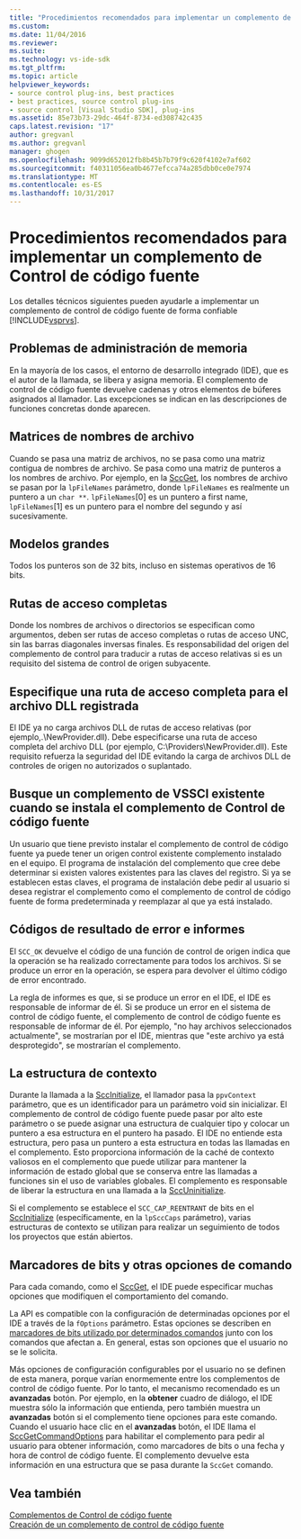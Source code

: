 ```yaml
---
title: "Procedimientos recomendados para implementar un complemento de Control de código fuente | Documentos de Microsoft"
ms.custom: 
ms.date: 11/04/2016
ms.reviewer: 
ms.suite: 
ms.technology: vs-ide-sdk
ms.tgt_pltfrm: 
ms.topic: article
helpviewer_keywords:
- source control plug-ins, best practices
- best practices, source control plug-ins
- source control [Visual Studio SDK], plug-ins
ms.assetid: 85e73b73-29dc-464f-8734-ed308742c435
caps.latest.revision: "17"
author: gregvanl
ms.author: gregvanl
manager: ghogen
ms.openlocfilehash: 9099d652012fb8b45b7b79f9c620f4102e7af602
ms.sourcegitcommit: f40311056ea0b4677efcca74a285dbb0ce0e7974
ms.translationtype: MT
ms.contentlocale: es-ES
ms.lasthandoff: 10/31/2017
---
```

# <a name="best-practices-for-implementing-a-source-control-plug-in"></a>Procedimientos recomendados para implementar un complemento de Control de código fuente
Los detalles técnicos siguientes pueden ayudarle a implementar un complemento de control de código fuente de forma confiable [!INCLUDE[vsprvs](../code-quality/includes/vsprvs_md.md)].  
  
## <a name="memory-management-issues"></a>Problemas de administración de memoria  
 En la mayoría de los casos, el entorno de desarrollo integrado (IDE), que es el autor de la llamada, se libera y asigna memoria. El complemento de control de código fuente devuelve cadenas y otros elementos de búferes asignados al llamador. Las excepciones se indican en las descripciones de funciones concretas donde aparecen.  
  
## <a name="arrays-of-file-names"></a>Matrices de nombres de archivo  
 Cuando se pasa una matriz de archivos, no se pasa como una matriz contigua de nombres de archivo. Se pasa como una matriz de punteros a los nombres de archivo. Por ejemplo, en la [SccGet](../extensibility/sccget-function.md), los nombres de archivo se pasan por la `lpFileNames` parámetro, donde `lpFileNames` es realmente un puntero a un `char **`. `lpFileNames`[0] es un puntero a first name, `lpFileNames`[1] es un puntero para el nombre del segundo y así sucesivamente.  
  
## <a name="large-model"></a>Modelos grandes  
 Todos los punteros son de 32 bits, incluso en sistemas operativos de 16 bits.  
  
## <a name="fully-qualified-paths"></a>Rutas de acceso completas  
 Donde los nombres de archivos o directorios se especifican como argumentos, deben ser rutas de acceso completas o rutas de acceso UNC, sin las barras diagonales inversas finales. Es responsabilidad del origen del complemento de control para traducir a rutas de acceso relativas si es un requisito del sistema de control de origen subyacente.  
  
## <a name="specify-a-fully-qualified-path-for-the-registered-dll"></a>Especifique una ruta de acceso completa para el archivo DLL registrada  
 El IDE ya no carga archivos DLL de rutas de acceso relativas (por ejemplo,.\NewProvider.dll). Debe especificarse una ruta de acceso completa del archivo DLL (por ejemplo, C:\Providers\NewProvider.dll). Este requisito refuerza la seguridad del IDE evitando la carga de archivos DLL de controles de origen no autorizados o suplantado.  
  
## <a name="check-for-an-existing-vssci-plug-in-when-you-install-your-source-control-plug-in"></a>Busque un complemento de VSSCI existente cuando se instala el complemento de Control de código fuente  
 Un usuario que tiene previsto instalar el complemento de control de código fuente ya puede tener un origen control existente complemento instalado en el equipo. El programa de instalación del complemento que cree debe determinar si existen valores existentes para las claves del registro. Si ya se establecen estas claves, el programa de instalación debe pedir al usuario si desea registrar el complemento como el complemento de control de código fuente de forma predeterminada y reemplazar al que ya está instalado.  
  
## <a name="error-result-codes-and-reporting"></a>Códigos de resultado de error e informes  
 El `SCC_OK` devuelve el código de una función de control de origen indica que la operación se ha realizado correctamente para todos los archivos. Si se produce un error en la operación, se espera para devolver el último código de error encontrado.  
  
 La regla de informes es que, si se produce un error en el IDE, el IDE es responsable de informar de él. Si se produce un error en el sistema de control de código fuente, el complemento de control de código fuente es responsable de informar de él. Por ejemplo, "no hay archivos seleccionados actualmente", se mostrarían por el IDE, mientras que "este archivo ya está desprotegido", se mostrarían el complemento.  
  
## <a name="the-context-structure"></a>La estructura de contexto  
 Durante la llamada a la [SccInitialize](../extensibility/sccinitialize-function.md), el llamador pasa la `ppvContext` parámetro, que es un identificador para un parámetro void sin inicializar. El complemento de control de código fuente puede pasar por alto este parámetro o se puede asignar una estructura de cualquier tipo y colocar un puntero a esa estructura en el puntero ha pasado. El IDE no entiende esta estructura, pero pasa un puntero a esta estructura en todas las llamadas en el complemento. Esto proporciona información de la caché de contexto valiosos en el complemento que puede utilizar para mantener la información de estado global que se conserva entre las llamadas a funciones sin el uso de variables globales. El complemento es responsable de liberar la estructura en una llamada a la [SccUninitialize](../extensibility/sccuninitialize-function.md).  
  
 Si el complemento se establece el `SCC_CAP_REENTRANT` de bits en el [SccInitialize](../extensibility/sccinitialize-function.md) (específicamente, en la `lpSccCaps` parámetro), varias estructuras de contexto se utilizan para realizar un seguimiento de todos los proyectos que están abiertos.  
  
## <a name="bitflags-and-other-command-options"></a>Marcadores de bits y otras opciones de comando  
 Para cada comando, como el [SccGet](../extensibility/sccget-function.md), el IDE puede especificar muchas opciones que modifiquen el comportamiento del comando.  
  
 La API es compatible con la configuración de determinadas opciones por el IDE a través de la `fOptions` parámetro. Estas opciones se describen en [marcadores de bits utilizado por determinados comandos](../extensibility/bitflags-used-by-specific-commands.md) junto con los comandos que afectan a. En general, estas son opciones que el usuario no se le solicita.  
  
 Más opciones de configuración configurables por el usuario no se definen de esta manera, porque varían enormemente entre los complementos de control de código fuente. Por lo tanto, el mecanismo recomendado es un **avanzadas** botón. Por ejemplo, en la **obtener** cuadro de diálogo, el IDE muestra sólo la información que entienda, pero también muestra un **avanzadas** botón si el complemento tiene opciones para este comando. Cuando el usuario hace clic en el **avanzadas** botón, el IDE llama el [SccGetCommandOptions](../extensibility/sccgetcommandoptions-function.md) para habilitar el complemento para pedir al usuario para obtener información, como marcadores de bits o una fecha y hora de control de código fuente. El complemento devuelve esta información en una estructura que se pasa durante la `SccGet` comando.  
  
## <a name="see-also"></a>Vea también  
 [Complementos de Control de código fuente](../extensibility/source-control-plug-ins.md)   
 [Creación de un complemento de control de código fuente](../extensibility/internals/creating-a-source-control-plug-in.md)